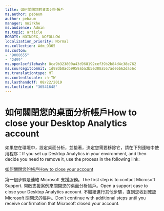 ```yaml
---
title: 如何關閉您的桌面分析帳戶
ms.author: pebaum
author: pebaum
manager: mnirkhe
ms.audience: Admin
ms.topic: article
ROBOTS: NOINDEX, NOFOLLOW
localization_priority: Normal
ms.collection: Adm_O365
ms.custom:
- "9000655"
- "2499"
ms.openlocfilehash: 8ca9b323800a43d968192cef39b2b84d4c38e762
ms.sourcegitcommit: 1d98db8acb9959aba3b5e308a567ade6b62da56c
ms.translationtype: MT
ms.contentlocale: zh-TW
ms.lasthandoff: 08/22/2019
ms.locfileid: "36541648"
---
```

# <a name="how-to-close-your-desktop-analytics-account"></a><span data-ttu-id="853d6-102">如何關閉您的桌面分析帳戶</span><span class="sxs-lookup"><span data-stu-id="853d6-102">How to close your Desktop Analytics account</span></span>

<span data-ttu-id="853d6-103">如果您在環境中，設定桌面分析，並接著，決定您需要移除它，請在下列連結中使用程序：</span><span class="sxs-lookup"><span data-stu-id="853d6-103">If you set up Desktop Analytics in your environment, and then decide you need to remove it, use the process in the following link:</span></span>

[<span data-ttu-id="853d6-104">如何關閉您的帳戶</span><span class="sxs-lookup"><span data-stu-id="853d6-104">How to close your account</span></span>](https://docs.microsoft.com/sccm/desktop-analytics/account-close)

<span data-ttu-id="853d6-105">第一個步驟是連絡 Microsoft 支援服務。</span><span class="sxs-lookup"><span data-stu-id="853d6-105">The first step is to contact Microsoft Support.</span></span> <span data-ttu-id="853d6-106">開啟支援案例來關閉您的桌面分析帳戶。</span><span class="sxs-lookup"><span data-stu-id="853d6-106">Open a support case to close your Desktop Analytics account.</span></span> <span data-ttu-id="853d6-107">不繼續進行其他步驟，直到您收到確認 Microsoft 關閉您的帳戶。</span><span class="sxs-lookup"><span data-stu-id="853d6-107">Don't continue with additional steps until you receive confirmation that Microsoft closed your account.</span></span>